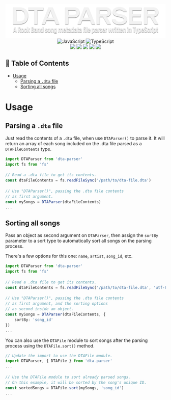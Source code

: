 <div align=center>
<img src='https://raw.githubusercontent.com/ruggeryiury/dta-parser/master/images/header.webp' alt='Header'>
</div>

<div align=center>
<img src='https://xesque.rocketseat.dev/platform/tech/javascript.svg' width='24px' title='JavaScript'/> 
<img src='https://xesque.rocketseat.dev/platform/tech/typescript.svg' width='24px' title='TypeScript'/>
</div>

<div align=center>
<img src='https://img.shields.io/github/last-commit/ruggeryiury/dta-parser?color=%23DDD&style=for-the-badge' /> <img src='https://img.shields.io/github/repo-size/ruggeryiury/dta-parser?style=for-the-badge' /> <img src='https://img.shields.io/github/issues/ruggeryiury/dta-parser?style=for-the-badge' /> <img src='https://img.shields.io/github/package-json/v/ruggeryiury/dta-parser?style=for-the-badge' /> <img src='https://img.shields.io/github/license/ruggeryiury/dta-parser?style=for-the-badge' />
</div>

## 💠 Table of Contents

- [Usage](#usage)
  - [Parsing a `.dta` file](#parsing-a-dta-file)
  - [Sorting all songs](#sorting-all-songs)

# Usage

## Parsing a `.dta` file

Just read the contents of a `.dta` file, when use `DTAParser()` to parse it. It will return an array of each song included on the .dta file parsed as a `DTAFileContents` type.

```ts
import DTAParser from 'dta-parser'
import fs from 'fs'

// Read a .dta file to get its contents.
const dtaFileContents = fs.readFileSync('/path/to/dta-file.dta')

// Use "DTAParser()", passing the .dta file contents
// as first argument.
const mySongs = DTAParser(dtaFileContents)
...
```

## Sorting all songs

Pass an object as second argument on `DTAParser`, then assign the `sortBy` parameter to a sort type to automatically sort all songs on the parsing process.

There's a few options for this one: `name`, `artist`, `song_id`, etc.

```ts
import DTAParser from 'dta-parser'
import fs from 'fs'

// Read a .dta file to get its contents.
const dtaFileContents = fs.readFileSync('/path/to/dta-file.dta', 'utf-8')

// Use "DTAParser()", passing the .dta file contents
// as first argument, and the sorting options
// as second inside an object.
const mySongs = DTAParser(dtaFileContents, {
    sortBy: 'song_id'
})
...
```

You can also use the `DTAFile` module to sort songs after the parsing process using the `DTAFile.sort()` method.

```ts
// Update the import to use the DTAFile module.
import DTAParser, { DTAFile } from 'dta-parser'
...

// Use the DTAFile module to sort already parsed songs.
// On this example, it will be sorted by the song's unique ID.
const sortedSongs = DTAFile.sort(mySongs, 'song_id')
...
```

